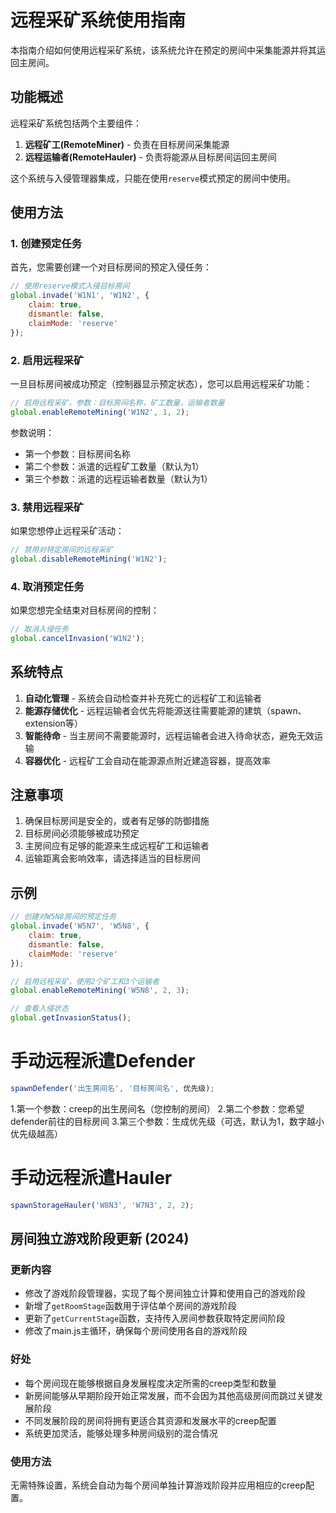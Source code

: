 # 远程采矿系统使用指南

本指南介绍如何使用远程采矿系统，该系统允许在预定的房间中采集能源并将其运回主房间。

## 功能概述

远程采矿系统包括两个主要组件：
1. **远程矿工(RemoteMiner)** - 负责在目标房间采集能源
2. **远程运输者(RemoteHauler)** - 负责将能源从目标房间运回主房间

这个系统与入侵管理器集成，只能在使用`reserve`模式预定的房间中使用。

## 使用方法

### 1. 创建预定任务

首先，您需要创建一个对目标房间的预定入侵任务：

```javascript
// 使用reserve模式入侵目标房间
global.invade('W1N1', 'W1N2', {
    claim: true,
    dismantle: false,
    claimMode: 'reserve'
});
```

### 2. 启用远程采矿

一旦目标房间被成功预定（控制器显示预定状态），您可以启用远程采矿功能：

```javascript
// 启用远程采矿，参数：目标房间名称，矿工数量，运输者数量
global.enableRemoteMining('W1N2', 1, 2);
```

参数说明：
- 第一个参数：目标房间名称
- 第二个参数：派遣的远程矿工数量（默认为1）
- 第三个参数：派遣的远程运输者数量（默认为1）

### 3. 禁用远程采矿

如果您想停止远程采矿活动：

```javascript
// 禁用对特定房间的远程采矿
global.disableRemoteMining('W1N2');
```

### 4. 取消预定任务

如果您想完全结束对目标房间的控制：

```javascript
// 取消入侵任务
global.cancelInvasion('W1N2');
```

## 系统特点

1. **自动化管理** - 系统会自动检查并补充死亡的远程矿工和运输者
2. **能源存储优化** - 远程运输者会优先将能源送往需要能源的建筑（spawn、extension等）
3. **智能待命** - 当主房间不需要能源时，远程运输者会进入待命状态，避免无效运输
4. **容器优化** - 远程矿工会自动在能源源点附近建造容器，提高效率

## 注意事项

1. 确保目标房间是安全的，或者有足够的防御措施
2. 目标房间必须能够被成功预定
3. 主房间应有足够的能源来生成远程矿工和运输者
4. 运输距离会影响效率，请选择适当的目标房间

## 示例

```javascript
// 创建对W5N8房间的预定任务
global.invade('W5N7', 'W5N8', {
    claim: true,
    dismantle: false,
    claimMode: 'reserve'
});

// 启用远程采矿，使用2个矿工和3个运输者
global.enableRemoteMining('W5N8', 2, 3);

// 查看入侵状态
global.getInvasionStatus();
```
# 手动远程派遣Defender
```javascript
spawnDefender('出生房间名', '目标房间名', 优先级);
```
1.第一个参数：creep的出生房间名（您控制的房间）
2.第二个参数：您希望defender前往的目标房间
3.第三个参数：生成优先级（可选，默认为1，数字越小优先级越高）
# 手动远程派遣Hauler
```javascript
spawnStorageHauler('W8N3', 'W7N3', 2, 2);
```


## 房间独立游戏阶段更新 (2024)

### 更新内容
- 修改了游戏阶段管理器，实现了每个房间独立计算和使用自己的游戏阶段
- 新增了`getRoomStage`函数用于评估单个房间的游戏阶段
- 更新了`getCurrentStage`函数，支持传入房间参数获取特定房间阶段
- 修改了main.js主循环，确保每个房间使用各自的游戏阶段

### 好处
- 每个房间现在能够根据自身发展程度决定所需的creep类型和数量
- 新房间能够从早期阶段开始正常发展，而不会因为其他高级房间而跳过关键发展阶段
- 不同发展阶段的房间将拥有更适合其资源和发展水平的creep配置
- 系统更加灵活，能够处理多种房间级别的混合情况

### 使用方法
无需特殊设置，系统会自动为每个房间单独计算游戏阶段并应用相应的creep配置。